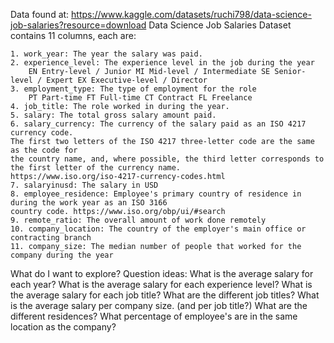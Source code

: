 Data found at: https://www.kaggle.com/datasets/ruchi798/data-science-job-salaries?resource=download
Data Science Job Salaries Dataset contains 11 columns, each are:

    1. work_year: The year the salary was paid.
    2. experience_level: The experience level in the job during the year
        EN Entry-level / Junior MI Mid-level / Intermediate SE Senior-level / Expert EX Executive-level / Director
    3. employment_type: The type of employment for the role
        PT Part-time FT Full-time CT Contract FL Freelance
    4. job_title: The role worked in during the year.
    5. salary: The total gross salary amount paid.
    6. salary_currency: The currency of the salary paid as an ISO 4217 currency code.
    The first two letters of the ISO 4217 three-letter code are the same as the code for 
    the country name, and, where possible, the third letter corresponds to the first letter of the currency name.
    https://www.iso.org/iso-4217-currency-codes.html
    7. salaryinusd: The salary in USD
    8. employee_residence: Employee's primary country of residence in during the work year as an ISO 3166 
    country code. https://www.iso.org/obp/ui/#search
    9. remote_ratio: The overall amount of work done remotely
    10. company_location: The country of the employer's main office or contracting branch
    11. company_size: The median number of people that worked for the company during the year

What do I want to explore?
Question ideas:
    What is the average salary for each year?
    What is the average salary for each experience level?
    What is the average salary for each job title? What are the different job titles?
    What is the average salary per company size. (and per job title?)
    What are the different residences? What percentage of employee's are in the same location as the company?
